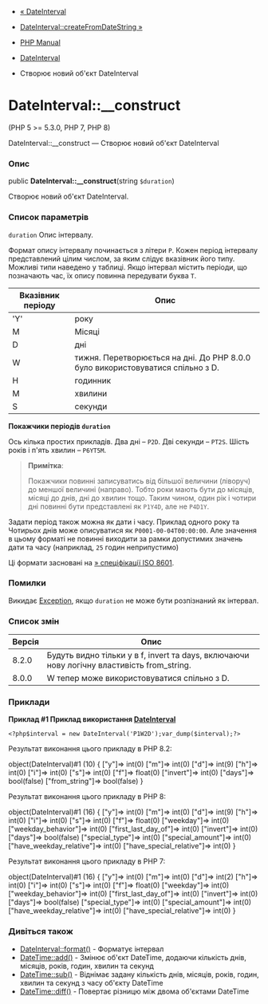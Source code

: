 - [« DateInterval](class.dateinterval.md)
- [DateInterval::createFromDateString »](dateinterval.createfromdatestring.md)

- [PHP Manual](index.md)
- [DateInterval](class.dateinterval.md)
- Створює новий об'єкт DateInterval

# DateInterval::\_\_construct

(PHP 5 \>= 5.3.0, PHP 7, PHP 8)

DateInterval::\_\_construct — Створює новий об'єкт DateInterval

### Опис

public **DateInterval::\_\_construct**(string `$duration`)

Створює новий об'єкт DateInterval.

### Список параметрів

`duration`
Опис інтервалу.

Формат опису інтервалу починається з літери `P`. Кожен період
інтервалу представлений цілим числом, за яким слідує вказівник його
типу. Можливі типи наведено у таблиці. Якщо інтервал містить
періоди, що позначають час, їх опису повинна передувати буква
`T`.

| Вказівник періоду | Опис                                                                           |
| ----------------- | ------------------------------------------------------------------------------ |
| 'Y'               | року                                                                           |
| M                 | Місяці                                                                         |                                                                                  
| D                 | дні                                                                            |
| W                 | тижня. Перетворюється на дні. До PHP 8.0.0 було використовуватися спільно з D. |
| H                 | годинник                                                                       |
| M                 | хвилини                                                                        |
| S                 | секунди                                                                        |

**Покажчики періодів `duration`**

Ось кілька простих прикладів. Два дні – `P2D`. Дві секунди – `PT2S`.
Шість років і п'ять хвилин – `P6YT5M`.

> **Примітка**:
>
> Покажчики повинні записуватись від більшої величини (ліворуч) до меншої
> величині (направо). Тобто роки мають бути до місяців, місяці до
> днів, дні до хвилин тощо. Таким чином, один рік і чотири дні
> повинні бути представлені як `P1Y4D`, але не `P4D1Y`.

Задати період також можна як дати і часу. Приклад одного року та
Чотирьох днів може описуватися як `P0001-00-04T00:00:00`. Але значення в
цьому форматі не повинні виходити за рамки допустимих значень дати та
часу (наприклад, `25` годин неприпустимо)

Ці формати засновані на [» спеціфікації ISO 8601](http://en.wikipedia.org/wiki/Iso8601#Durations).

### Помилки

Викидає [Exception](class.exception.md), якщо `duration` не може
бути розпізнаний як інтервал.

### Список змін

| Версія | Опис                                                                                       |
| ------ | ------------------------------------------------------------------------------------------ |
| 8.2.0  | Будуть видно тільки y в f, invert та days, включаючи нову логічну властивість from_string. |
| 8.0.0  | W тепер може використовуватися спільно з D.                                                |

### Приклади

**Приклад #1 Приклад використання
[DateInterval](class.dateinterval.md)**

` <?php$interval = new DateInterval('P1W2D');var_dump($interval);?> `

Результат виконання цього прикладу в PHP 8.2:

object(DateInterval)#1 (10) {
["y"]=>
int(0)
["m"]=>
int(0)
["d"]=>
int(9)
["h"]=>
int(0)
["i"]=>
int(0)
["s"]=>
int(0)
["f"]=>
float(0)
["invert"]=>
int(0)
["days"]=>
bool(false)
["from_string"]=>
bool(false)
}

Результат виконання цього прикладу в PHP 8:

object(DateInterval)#1 (16) {
["y"]=>
int(0)
["m"]=>
int(0)
["d"]=>
int(9)
["h"]=>
int(0)
["i"]=>
int(0)
["s"]=>
int(0)
["f"]=>
float(0)
["weekday"]=>
int(0)
["weekday_behavior"]=>
int(0)
["first_last_day_of"]=>
int(0)
["invert"]=>
int(0)
["days"]=>
bool(false)
["special_type"]=>
int(0)
["special_amount"]=>
int(0)
["have_weekday_relative"]=>
int(0)
["have_special_relative"]=>
int(0)
}

Результат виконання цього прикладу в PHP 7:

object(DateInterval)#1 (16) {
["y"]=>
int(0)
["m"]=>
int(0)
["d"]=>
int(2)
["h"]=>
int(0)
["i"]=>
int(0)
["s"]=>
int(0)
["f"]=>
float(0)
["weekday"]=>
int(0)
["weekday_behavior"]=>
int(0)
["first_last_day_of"]=>
int(0)
["invert"]=>
int(0)
["days"]=>
bool(false)
["special_type"]=>
int(0)
["special_amount"]=>
int(0)
["have_weekday_relative"]=>
int(0)
["have_special_relative"]=>
int(0)
}

### Дивіться також

- [DateInterval::format()](dateinterval.format.md) - Форматує
інтервал
- [DateTime::add()](datetime.add.md) - Змінює об'єкт DateTime,
додаючи кількість днів, місяців, років, годин, хвилин та секунд
- [DateTime::sub()](datetime.sub.md) - Віднімає задану кількість
днів, місяців, років, годин, хвилин та секунд з часу об'єкту
DateTime
- [DateTime::diff()](datetime.diff.md) - Повертає різницю між
двома об'єктами DateTime
